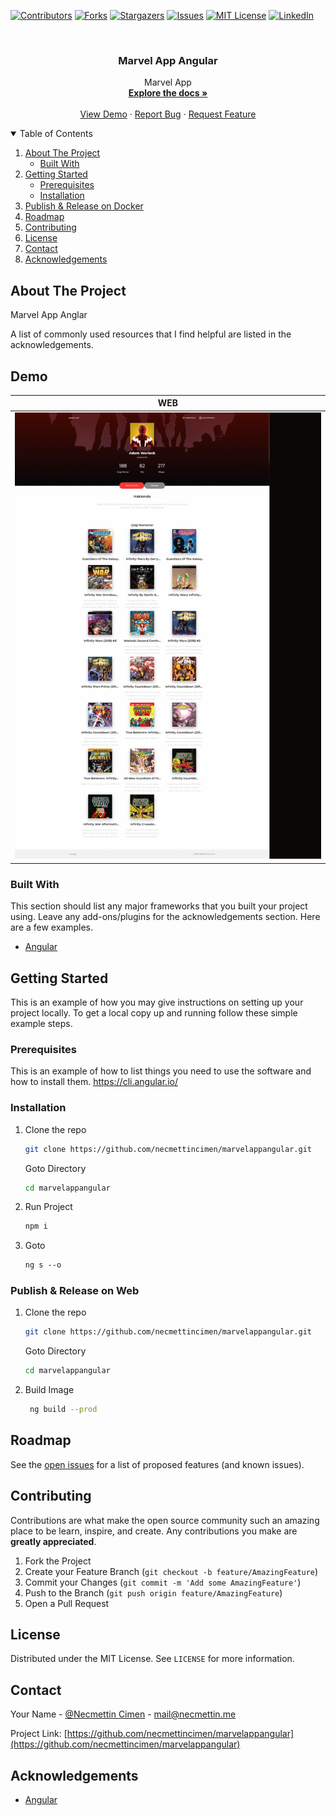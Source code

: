 
[![Contributors][contributors-shield]][contributors-url]
[![Forks][forks-shield]][forks-url]
[![Stargazers][stars-shield]][stars-url]
[![Issues][issues-shield]][issues-url]
[![MIT License][license-shield]][license-url]
[![LinkedIn][linkedin-shield]][linkedin-url]

<!-- PROJECT LOGO -->
<br />
<p align="center">

  <h3 align="center">Marvel App Angular</h3>

  <p align="center">
    Marvel App 
    <br />
    <a href="https://github.com/necmettincimen/marvelappangular"><strong>Explore the docs »</strong></a>
    <br />
    <br />
    <a href="https://github.com/necmettincimen/marvelappangular">View Demo</a>
    ·
    <a href="https://github.com/necmettincimen/marvelappangular/issues">Report Bug</a>
    ·
    <a href="https://github.com/necmettincimen/marvelappangular/issues">Request Feature</a>
  </p>
</p>



<!-- TABLE OF CONTENTS -->
<details open="open">
  <summary>Table of Contents</summary>
  <ol>
    <li>
      <a href="#about-the-project">About The Project</a>
      <ul>
        <li><a href="#built-with">Built With</a></li>
      </ul>
    </li>
    <li>
      <a href="#getting-started">Getting Started</a>
      <ul>
        <li><a href="#prerequisites">Prerequisites</a></li>
        <li><a href="#installation">Installation</a></li>
      </ul>
    </li>
    <li><a href="#publish">Publish & Release on Docker</a></li>
    <li><a href="#roadmap">Roadmap</a></li>
    <li><a href="#contributing">Contributing</a></li>
    <li><a href="#license">License</a></li>
    <li><a href="#contact">Contact</a></li>
    <li><a href="#acknowledgements">Acknowledgements</a></li>
  </ol>
</details>



<!-- ABOUT THE PROJECT -->
## About The Project

Marvel App Anglar

A list of commonly used resources that I find helpful are listed in the acknowledgements.

## Demo

| WEB | 
| --- | 
| [![WEB](web.gif)](web.gif)

### Built With

This section should list any major frameworks that you built your project using. Leave any add-ons/plugins for the acknowledgements section. Here are a few examples.
* [Angular](https://angular.io/)


<!-- GETTING STARTED -->
## Getting Started

This is an example of how you may give instructions on setting up your project locally.
To get a local copy up and running follow these simple example steps.

### Prerequisites

This is an example of how to list things you need to use the software and how to install them.
https://cli.angular.io/

### Installation

1. Clone the repo
   ```sh
   git clone https://github.com/necmettincimen/marvelappangular.git
   ```
   Goto Directory
   ```sh
   cd marvelappangular
   ```
2. Run Project
   ```sh
   npm i
   ```
3. Goto
   ```HTML
   ng s --o
   ```

### Publish & Release on Web

1. Clone the repo
   ```sh
   git clone https://github.com/necmettincimen/marvelappangular.git
   ```
   Goto Directory
   ```sh
   cd marvelappangular
   ```
2. Build Image
   ```sh
    ng build --prod
   ```



<!-- ROADMAP -->
## Roadmap

See the [open issues](https://github.com/necmettincimen/marvelappangular/issues) for a list of proposed features (and known issues).



<!-- CONTRIBUTING -->
## Contributing

Contributions are what make the open source community such an amazing place to be learn, inspire, and create. Any contributions you make are **greatly appreciated**.

1. Fork the Project
2. Create your Feature Branch (`git checkout -b feature/AmazingFeature`)
3. Commit your Changes (`git commit -m 'Add some AmazingFeature'`)
4. Push to the Branch (`git push origin feature/AmazingFeature`)
5. Open a Pull Request



<!-- LICENSE -->
## License

Distributed under the MIT License. See `LICENSE` for more information.



<!-- CONTACT -->
## Contact

Your Name - [@Necmettin Cimen](https://necmettin.me) - [mail@necmettin.me](mailto:mail@necmettin.me)

Project Link: [https://github.com/necmettincimen/marvelappangular](https://github.com/necmettincimen/marvelappangular)



<!-- ACKNOWLEDGEMENTS -->
## Acknowledgements
* [Angular](https://angular.io/)


<!-- MARKDOWN LINKS & IMAGES -->
<!-- https://www.markdownguide.org/basic-syntax/#reference-style-links -->
[contributors-shield]: https://img.shields.io/github/contributors/necmettincimen/marvelappangular.svg?style=for-the-badge
[contributors-url]: https://github.com/necmettincimen/marvelappangular/graphs/contributors
[forks-shield]: https://img.shields.io/github/forks/necmettincimen/marvelappangular.svg?style=for-the-badge
[forks-url]: https://github.com/necmettincimen/marvelappangular/network/members
[stars-shield]: https://img.shields.io/github/stars/necmettincimen/marvelappangular.svg?style=for-the-badge
[stars-url]: https://github.com/necmettincimen/marvelappangular/stargazers
[issues-shield]: https://img.shields.io/github/issues/necmettincimen/marvelappangular.svg?style=for-the-badge
[issues-url]: https://github.com/necmettincimen/marvelappangular/issues
[license-shield]: https://img.shields.io/github/license/necmettincimen/marvelappangular.svg?style=for-the-badge
[license-url]: https://github.com/necmettincimen/marvelappangular/blob/master/LICENSE.txt
[linkedin-shield]: https://img.shields.io/badge/-LinkedIn-black.svg?style=for-the-badge&logo=linkedin&colorB=555
[linkedin-url]: https://linkedin.com/in/necmettincimen